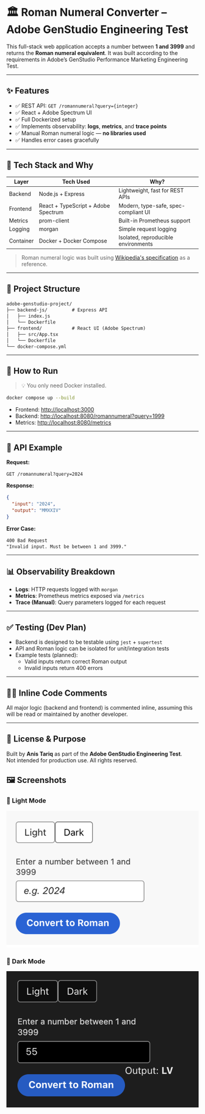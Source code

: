 # 🏛️ Roman Numeral Converter – Adobe GenStudio Engineering Test

This full-stack web application accepts a number between **1 and 3999** and returns the **Roman numeral equivalent**. It was built according to the requirements in Adobe’s GenStudio Performance Marketing Engineering Test.

---

## ✨ Features

- ✅ REST API: `GET /romannumeral?query={integer}`
- ✅ React + Adobe Spectrum UI
- ✅ Full Dockerized setup
- ✅ Implements observability: **logs**, **metrics**, and **trace points**
- ✅ Manual Roman numeral logic — **no libraries used**
- ✅ Handles error cases gracefully

---

## 🔧 Tech Stack and Why

| Layer       | Tech Used                          | Why? |
|-------------|------------------------------------|------|
| Backend     | Node.js + Express                  | Lightweight, fast for REST APIs |
| Frontend    | React + TypeScript + Adobe Spectrum| Modern, type-safe, spec-compliant UI |
| Metrics     | prom-client                        | Built-in Prometheus support |
| Logging     | morgan                             | Simple request logging |
| Container   | Docker + Docker Compose            | Isolated, reproducible environments |

> Roman numeral logic was built using [Wikipedia's specification](https://en.wikipedia.org/wiki/Roman_numerals) as a reference.

---

## 📁 Project Structure

```
adobe-genstudio-project/
├── backend-js/         # Express API
│   ├── index.js
│   └── Dockerfile
├── frontend/           # React UI (Adobe Spectrum)
│   ├── src/App.tsx
│   └── Dockerfile
└── docker-compose.yml
```

---

## 🚀 How to Run

> 💡 You only need Docker installed.

```bash
docker compose up --build
```

- Frontend: [http://localhost:3000](http://localhost:3000)
- Backend: [http://localhost:8080/romannumeral?query=1999](http://localhost:8080/romannumeral?query=1999)
- Metrics: [http://localhost:8080/metrics](http://localhost:8080/metrics)

---

## 🔌 API Example

**Request:**

```
GET /romannumeral?query=2024
```

**Response:**

```json
{
  "input": "2024",
  "output": "MMXXIV"
}
```

**Error Case:**

```text
400 Bad Request
"Invalid input. Must be between 1 and 3999."
```

---

## 📊 Observability Breakdown

- **Logs**: HTTP requests logged with `morgan`
- **Metrics**: Prometheus metrics exposed via `/metrics`
- **Trace (Manual)**: Query parameters logged for each request

---

## ✅ Testing (Dev Plan)

- Backend is designed to be testable using `jest` + `supertest`
- API and Roman logic can be isolated for unit/integration tests
- Example tests (planned):
  - Valid inputs return correct Roman output
  - Invalid inputs return 400 errors

---

## 🧑‍💻 Inline Code Comments

All major logic (backend and frontend) is commented inline, assuming this will be read or maintained by another developer.

---

## 📝 License & Purpose

Built by **Anis Tariq** as part of the **Adobe GenStudio Engineering Test**.  
Not intended for production use. All rights reserved.

## 🖼️ Screenshots

### 🔆 Light Mode

<img src="./screenshot-light.png" alt="Light mode UI" width="600" />

### 🌙 Dark Mode

<img src="./screenshot-dark.png" alt="Dark mode UI" width="600" />

